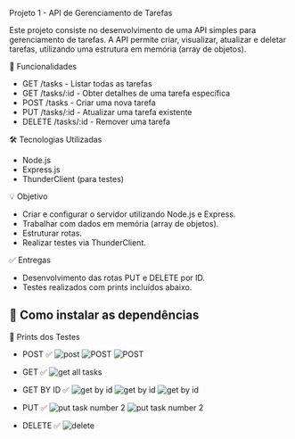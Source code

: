 Projeto 1 - API de Gerenciamento de Tarefas

Este projeto consiste no desenvolvimento de uma API simples para gerenciamento de tarefas. 
A API permite criar, visualizar, atualizar e deletar tarefas, utilizando uma estrutura em memória (array de objetos).

🚀 Funcionalidades
- GET /tasks - Listar todas as tarefas
- GET /tasks/:id - Obter detalhes de uma tarefa específica
- POST /tasks - Criar uma nova tarefa
- PUT /tasks/:id - Atualizar uma tarefa existente
- DELETE /tasks/:id - Remover uma tarefa
  
🛠️ Tecnologias Utilizadas
- Node.js
- Express.js
- ThunderClient (para testes)

💡 Objetivo
- Criar e configurar o servidor utilizando Node.js e Express.
- Trabalhar com dados em memória (array de objetos).
- Estruturar rotas.
- Realizar testes via ThunderClient.
  
✅ Entregas
- Desenvolvimento das rotas PUT e DELETE por ID.
- Testes realizados com prints incluídos abaixo.

🚀 Como instalar as dependências
-


🧪 Prints dos Testes
- POST ✅
![post](<primeiro teste - post 1.png>) ![POST](<primeiro teste - post 2.png>) ![POST](<primeiro teste - post 3.png>) 

- GET ✅
![get all tasks](<segundo teste - get tasks.png>)

- GET BY ID ✅
![get by id](<terceiro teste - get task by id 1.png>) ![get by id](<terceiro teste - get task by id 2.png>) ![get by id](<terceiro teste - get task by id 3.png>)

- PUT ✅
![put task number 2](<quarto teste - put 2.png>) ![put task number 2](<quarto teste - put 1.png>)

- DELETE ✅
![delete](<quinto teste - delete.png>)